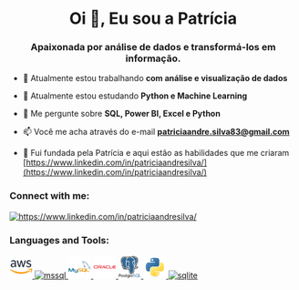<h1 align="center">Oi 👋, Eu sou a Patrícia</h1>
<h3 align="center">Apaixonada por análise de dados e transformá-los em informação.</h3>

- 🔭 Atualmente estou trabalhando **com análise e visualização de dados**

- 🌱 Atualmente estou estudando **Python e Machine Learning**

- 💬 Me pergunte sobre **SQL, Power BI, Excel e Python**

- 📫 Você me acha através do e-mail **patriciaandre.silva83@gmail.com**

- 📄 Fui fundada pela Patrícia e aqui estão as habilidades que me criaram [https://www.linkedin.com/in/patriciaandresilva/](https://www.linkedin.com/in/patriciaandresilva/)

<h3 align="left">Connect with me:</h3>
<p align="left">
<a href="https://linkedin.com/in/https://www.linkedin.com/in/patriciaandresilva/" target="blank"><img align="center" src="https://raw.githubusercontent.com/rahuldkjain/github-profile-readme-generator/master/src/images/icons/Social/linked-in-alt.svg" alt="https://www.linkedin.com/in/patriciaandresilva/" height="30" width="40" /></a>
</p>

<h3 align="left">Languages and Tools:</h3>
<p align="left"> <a href="https://aws.amazon.com" target="_blank" rel="noreferrer"> <img src="https://raw.githubusercontent.com/devicons/devicon/master/icons/amazonwebservices/amazonwebservices-original-wordmark.svg" alt="aws" width="40" height="40"/> </a> <a href="https://www.microsoft.com/en-us/sql-server" target="_blank" rel="noreferrer"> <img src="https://www.svgrepo.com/show/303229/microsoft-sql-server-logo.svg" alt="mssql" width="40" height="40"/> </a> <a href="https://www.mysql.com/" target="_blank" rel="noreferrer"> <img src="https://raw.githubusercontent.com/devicons/devicon/master/icons/mysql/mysql-original-wordmark.svg" alt="mysql" width="40" height="40"/> </a> <a href="https://www.oracle.com/" target="_blank" rel="noreferrer"> <img src="https://raw.githubusercontent.com/devicons/devicon/master/icons/oracle/oracle-original.svg" alt="oracle" width="40" height="40"/> </a> <a href="https://www.postgresql.org" target="_blank" rel="noreferrer"> <img src="https://raw.githubusercontent.com/devicons/devicon/master/icons/postgresql/postgresql-original-wordmark.svg" alt="postgresql" width="40" height="40"/> </a> <a href="https://www.python.org" target="_blank" rel="noreferrer"> <img src="https://raw.githubusercontent.com/devicons/devicon/master/icons/python/python-original.svg" alt="python" width="40" height="40"/> </a> <a href="https://www.sqlite.org/" target="_blank" rel="noreferrer"> <img src="https://www.vectorlogo.zone/logos/sqlite/sqlite-icon.svg" alt="sqlite" width="40" height="40"/> </a> </p>











